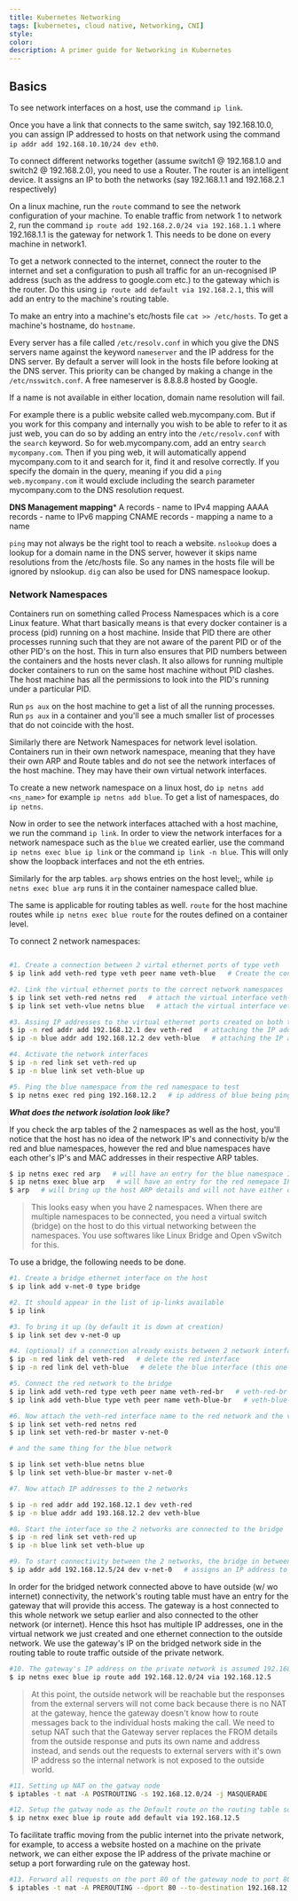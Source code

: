```yaml
---
title: Kubernetes Networking
tags: [kubernetes, cloud native, Networking, CNI]
style: 
color: 
description: A primer guide for Networking in Kubernetes
---
```



## Basics

To see network interfaces on a host, use the command `ip link`.

Once you have a link that connects to the same switch, say 192.168.10.0, you can assign IP addressed to hosts on that network using the command `ip addr add 192.168.10.10/24 dev eth0`. 

To connect different networks together (assume switch1 @ 192.168.1.0 and switch2 @ 192.168.2.0), you need to use a Router. The router is an intelligent device. It assigns an IP to both the networks (say 192.168.1.1 and 192.168.2.1 respectively)

On a linux machine, run the `route` command to see the network configuration of your machine. To enable traffic from network 1 to network 2, run the command `ip route add 192.168.2.0/24 via 192.168.1.1` where 192.168.1.1 is the gateway for network 1. This needs to be done on every machine in network1.  

To get a network connected to the internet, connect the router to the internet and set a configuration to push all traffic for an un-recognised IP address (such as the address to google.com etc.) to the gateway which is the router. Do this using `ip route add default via 192.168.2.1`, this will add an entry to the machine's routing table.

To make an entry into a machine's etc/hosts file `cat >> /etc/hosts`. To get a machine's hostname, do `hostname`.

Every server has a file called `/etc/resolv.conf` in which you give the DNS servers name against the keyword `nameserver` and the IP address for the DNS server. By default a server will look in the hosts file before looking at the DNS server. This priority can be changed by making a change in the `/etc/nsswitch.conf`. A free nameserver is 8.8.8.8 hosted by Google.

If a name is not available in either location, domain name resolution will fail.

For example there is a public website called web.mycompany.com. But if you work for this company and internally you wish to be able to refer to it as just web, you can do so by adding an entry into the `/etc/resolv.conf` with the `search` keyword. So for web.mycompany.com, add an entry `search mycompany.com`. Then if you ping web, it will automatically append mycompany.com to it and search for it, find it and resolve correctly. If you specify the domain in the query, meaning if you did a `ping web.mycompany.com` it would exclude including the search parameter mycompany.com to the DNS resolution request.

**DNS Management mapping***
A records - name to IPv4 mapping
AAAA records - name to IPv6 mapping
CNAME records - mapping a name to a name

`ping` may not always be the right tool to reach a website. `nslookup` does a lookup for a domain name in the DNS server, however it skips name resolutions from the /etc/hosts file. So any names in the hosts file will be ignored by nslookup. `dig` can also be used for DNS namespace lookup.

### Network Namespaces

Containers run on something called Process Namespaces which is a core Linux feature. What thart basically means is that every docker container is a process (pid) running on a host machine. Inside that PID there are other processes running such that they are not aware of the parent PID or of the other PID's on the host. This in turn also ensures that PID numbers between the containers and the hosts never clash. It also allows for running multiple docker containers to run on the same host machine without PID clashes. The host machine has all the permissions to look into the PID's running under a particular PID.

Run `ps aux` on the host machine to get a list of all the running processes. Run `ps aux` in a container and you'll see a much smaller list of processes that do not coincide with the host. 

Similarly there are Network Namespaces for network level isolation. Containers run in their own network namespace, meaning that they have their own ARP and Route tables and do not see the network interfaces of the host machine. They may have their own virtual network interfaces. 

To create a new network namespace on a linux host, do `ip netns add <ns_name>` for example `ip netns add blue`. To get a list of namespaces, do `ip netns`.

Now in order to see the network interfaces attached with a host machine, we run the command `ip link`. In order to view the network interfaces for a network namespace such as the `blue` we created earlier, use the command `ip netns exec blue ip link` or the command `ip link -n blue`. This will only show the loopback interfaces and not the eth entries.

Similarly for the arp tables. `arp` shows entries on the host level;, while `ip netns exec blue arp` runs it in the container namespace called blue.

The same is applicable for routing tables as well. `route` for the host machine routes while `ip netns exec blue route` for the routes defined on a container level.

To connect 2 network namespaces:

```bash

#1. Create a connection between 2 virtal ethernet ports of type veth
$ ip link add veth-red type veth peer name veth-blue   # Create the connection pipe and include the interfaces that it will be connecting.

#2. Link the virtual ethernet ports to the correct network namespaces
$ ip link set veth-red netns red   # attach the virtual interface veth-red to the network interface red
$ ip link set veth-vlue netns blue   # attach the virtual interface veth-blue to the network interface blue

#3. Assing IP addresses to the virtual ethernet ports created on both the namespaces
$ ip -n red addr add 192.168.12.1 dev veth-red   # attaching the IP address to the red ethernet interface
$ ip -n blue addr add 192.168.12.2 dev veth-blue   # attaching the IP address to the blue ethernet interface

#4. Activate the network interfaces
$ ip -n red link set veth-red up
$ ip -n blue link set veth-blue up

#5. Ping the blue namespace from the red namespace to test
$ ip netns exec red ping 192.168.12.2   # ip address of blue being pinged from red ns.
```

***What does the network isolation look like?***

If you check the arp tables of the 2 namespaces as well as the host, you'll notice that the host has no idea of the network IP's and connectivity b/w the red and blue namespaces, however the red and blue namespaces have each other's IP's and MAC addresses in their respective ARP tables.

```bash
$ ip netns exec red arp   # will have an entry for the blue namespace IP address and MAC
$ ip netns exec blue arp   # will have an entry for the red nemepace IP addr and MAC
$ arp   # will bring up the host ARP details and will not have either of the namespaces's IP's
```


> This looks easy when you have 2 namespaces. When there are multiple namespaces to be connected, you need a virtual switch (bridge) on the host to do this virtual networking between the namespaces. You use softwares like Linux Bridge and Open vSwitch for this. 

To use a bridge, the following needs to be done. 

```bash
#1. Create a bridge ethernet interface on the host
$ ip link add v-net-0 type bridge

#2. It should appear in the list of ip-links available
$ ip link

#3. To bring it up (by default it is down at creation)
$ ip link set dev v-net-0 up

#4. (optional) if a connection already exists between 2 network interfaces that you're trying to connect, delete those interfaces as they will not make sense anymore, the network interfaces will be connecting via the new bridge now
$ ip -n red link del veth-red   # delete the red interface
$ ip -n red link del veth-blue   # delete the blue interface (this one actually gets deleted automatically since they're a pair)

#5. Connect the red network to the bridge
$ ip link add veth-red type veth peer name veth-red-br   # veth-red-br is the interface name on the bridge end
$ ip link add veth-blue type veth peer name veth-blue-br   # veth-blue-br is the interface name on the bridge end

#6. Now attach the veth-red interface name to the red network and the veth-red-br interface to the bridge network
$ ip link set veth-red netns red
$ ip link set veth-red-br master v-net-0

# and the same thing for the blue network

$ ip link set veth-blue netns blue
$ lp link set veth-blue-br master v-net-0

#7. Now attach IP addresses to the 2 networks

$ ip -n red addr add 192.168.12.1 dev veth-red
$ ip -n blue addr add 193.168.12.2 dev veth-blue

#8. Start the interface so the 2 networks are connected to the bridge
$ ip -n red link set veth-red up
$ ip -n blue link set veth-blue up

#9. To start connectivity between the 2 networks, the bridge in between also needs an IP so the machine knows where to route through. 
$ ip addr add 192.168.12.5/24 dev v-net-0   # assigns an IP address to the bridge 
```

In order for the bridged network connected above to have outside (w/ wo internet) connectivity, the network's routing table must have an entry for the gateway that will provide this access.
The gateway is a host connected to this whole network we setup earlier and also connected to the other network (or internet). Hence this hsot has multiple IP addresses, one in the virtual network we just created and one ethernet connection to the outside network. We use the gateway's IP on the bridged network side in the routing table to route traffic outside of the private network. 

```bash
#10. The gateway's IP address on the private network is assumed 192.168.12.5
$ ip netns exec blue ip route add 192.168.12.0/24 via 192.168.12.5
```

> At this point, the outside network will be reachable but the responses from the external servers will not come back because there is no NAT at the gateway, hence the gateway doesn't know how to route messages back to the individual hosts making the call. We need to setup NAT such that the Gateway server replaces the FROM details from the outside response and puts its own name and address instead, and sends out the requests to external servers with it's own IP address so the internal network is not exposed to the outside world.

```bash
#11. Setting up NAT on the gatway node
$ iptables -t nat -A POSTROUTING -s 192.168.12.0/24 -j MASQUERADE

#12. Setup the gatway node as the Default route on the routing table so it can reach the internet from the gateway
$ ip netnx exec blue ip route add default via 192.168.12.5
```

To facilitate traffic moving from the public internet into the private network, for example, to access a website hosted on a machine on the private network, we can either expose the IP address of the private machine or setup a port forwarding rule on the gateway host. 

```bash
#13. Forward all requests on the port 80 of the gateway node to port 80 of the machine 192.168.12.2 in the private network
$ iptables -t nat -A PREROUTING --dport 80 --to-destination 192.168.12.2:80 -j NAT   #  
```
